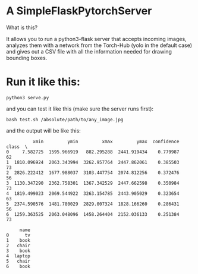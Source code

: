 # A SimpleFlaskPytorchServer

What is this?

It allows you to run a python3-flask server that accepts incoming images, analyzes
them with a network from the Torch-Hub (yolo in the default case) and gives out a
CSV file with all the information needed for drawing bounding boxes.

# Run it like this:

```command
python3 serve.py
```

and you can test it like this (make sure the server runs first):

```command
bash test.sh /absolute/path/to/any_image.jpg
```

and the output will be like this:

```
          xmin         ymin         xmax         ymax  confidence  class  \
0     7.582725  1595.966919   882.295288  2441.919434    0.779987     62
1  1810.096924  2063.343994  3262.957764  2447.862061    0.385503     73
2  2826.222412  1677.988037  3103.447754  2074.812256    0.372476     56
3  1130.347290  2362.758301  1367.342529  2447.662598    0.350984     73
4  1819.499023  2069.544922  3263.154785  2443.905029    0.323654     63
5  2374.590576  1481.780029  2829.007324  1828.166260    0.286431     56
6  1259.363525  2063.048096  1458.264404  2152.036133    0.251384     73

     name
0      tv
1    book
2   chair
3    book
4  laptop
5   chair
6    book
```
